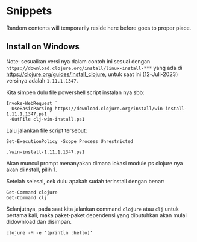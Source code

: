 # Snippets

Random contents will temporarily reside here before goes to proper place.


## Install on Windows

Note: sesuaikan versi nya dalam contoh ini sesuai dengan
`https://download.clojure.org/install/linux-install-***` yang ada di
<https://clojure.org/guides/install_clojure>, untuk saat ini (12-Juli-2023)
versinya adalah `1.11.1.1347`.


Kita simpen dulu file powershell script instalan nya sbb:

```
Invoke-WebRequest `
 -UseBasicParsing https://download.clojure.org/install/win-install-1.11.1.1347.ps1 `
 -OutFile clj-win-install.ps1
```

Lalu jalankan file script tersebut:

```
Set-ExecutionPolicy -Scope Process Unrestricted

.\win-install-1.11.1.1347.ps1
```

Akan muncul prompt menanyakan dimana lokasi module ps clojure nya akan
diinstall, pilih 1.

Setelah selesai, cek dulu apakah sudah terinstall dengan benar:

```
Get-Command clojure
Get-Command clj
```

Selanjutnya, pada saat kita jalankan command `clojure` atau `clj` untuk pertama
kali, maka paket-paket dependensi yang dibutuhkan akan mulai didownload dan
disimpan.

```
clojure -M -e '(println :hello)'
```

